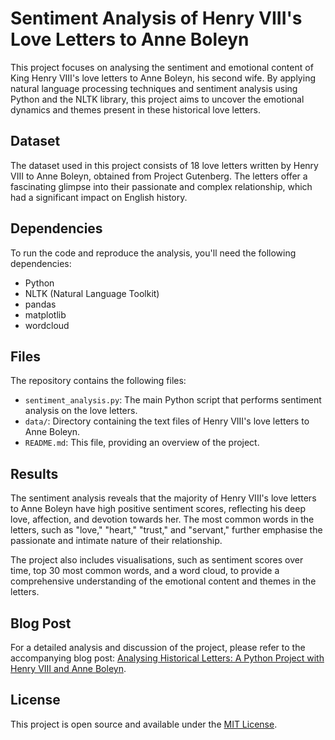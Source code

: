 # Sentiment Analysis of Henry VIII's Love Letters to Anne Boleyn

This project focuses on analysing the sentiment and emotional content of King Henry VIII's love letters to Anne Boleyn, his second wife. By applying natural language processing techniques and sentiment analysis using Python and the NLTK library, this project aims to uncover the emotional dynamics and themes present in these historical love letters.

## Dataset

The dataset used in this project consists of 18 love letters written by Henry VIII to Anne Boleyn, obtained from Project Gutenberg. The letters offer a fascinating glimpse into their passionate and complex relationship, which had a significant impact on English history.

## Dependencies

To run the code and reproduce the analysis, you'll need the following dependencies:

- Python
- NLTK (Natural Language Toolkit)
- pandas
- matplotlib
- wordcloud

## Files

The repository contains the following files:

- `sentiment_analysis.py`: The main Python script that performs sentiment analysis on the love letters.
- `data/`: Directory containing the text files of Henry VIII's love letters to Anne Boleyn.
- `README.md`: This file, providing an overview of the project.

## Results

The sentiment analysis reveals that the majority of Henry VIII's love letters to Anne Boleyn have high positive sentiment scores, reflecting his deep love, affection, and devotion towards her. The most common words in the letters, such as "love," "heart," "trust," and "servant," further emphasise the passionate and intimate nature of their relationship.

The project also includes visualisations, such as sentiment scores over time, top 30 most common words, and a word cloud, to provide a comprehensive understanding of the emotional content and themes in the letters.

## Blog Post

For a detailed analysis and discussion of the project, please refer to the accompanying blog post: [Analysing Historical Letters: A Python Project with Henry VIII and Anne Boleyn](https://damian-wong.com/2024/04/01/analysing-historical-letters-a-python-project-with-henry-viii-and-anne-boleyn/).

## License

This project is open source and available under the [MIT License](LICENSE).
